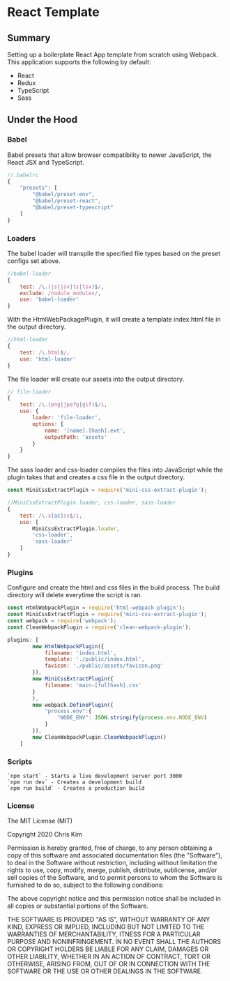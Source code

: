 # React Template  

## Summary  

Setting up a boilerplate React App template from scratch using Webpack.  
This application supports the following by default:  
-   React
-   Redux
-   TypeScript
-   Sass

## Under the Hood  

### Babel  

Babel presets that allow browser compatibility to newer JavaScript, the React JSX and TypeScript.  
```javascript
//.babelrc
{
    "presets": [
        "@babel/preset-env",
        "@babel/preset-react",
        "@babel/preset-typescript"
    ]
}
```

### Loaders  

The babel loader will transpile the specified file types based on the preset configs set above.
```javascript
//babel-loader
{
    test: /\.(js|jsx|ts|tsx)$/,
    exclude: /nodule_modules/,
    use: 'babel-loader'
}
```

With the HtmlWebPackagePlugin, it will create a template index.html file in the output directory.
```javascript
//html-loader
{
    test: /\.html$/,
    use: 'html-loader'
}
```

The file loader will create our assets into the output directory.
```javascript
// file-loader
{
    test: /\.(png|jpe?g|gif)$/i,
    use: {
        loader: 'file-loader',
        options: {
            name: '[name].[hash].ext',
            outputPath: 'assets'
        }
    }
}
```
The sass loader and css-loader compiles the files into JavaScript while the plugin takes that and creates a css file in the output directory.
```javascript
const MiniCssExtractPlugin = require('mini-css-extract-plugin');

//MiniCssExtractPlugin.loader, css-loader, sass-loader
{
    test: /\.s[ac]ss$/i,
    use: [
        MiniCssExtractPlugin.loader,
        'css-loader',
        'sass-loader'
    ]
}
```

### Plugins  

Configure and create the html and css files in the build process.
The build directory will delete everytime the script is ran.

```javascript
const HtmlWebpackPlugin = require('html-webpack-plugin');
const MiniCssExtractPlugin = require('mini-css-extract-plugin');
const webpack = require('webpack');
const CleanWebpackPlugin = require('clean-webpack-plugin');

plugins: [
        new HtmlWebpackPlugin({
            filename: 'index.html',
            template: './public/index.html',
            favicon: './public/assets/favicon.png'
        }),
        new MiniCssExtractPlugin({
            filename: 'main-[fullhash].css'
        }            
        ),
        new webpack.DefinePlugin({
            "process.env":{
                "NODE_ENV": JSON.stringify(process.env.NODE_ENV)
            }
        }),
        new CleanWebpackPlugin.CleanWebpackPlugin()
    ]
```

### Scripts  
    `npm start` - Starts a live development server port 3000
    `npm run dev` - Creates a development build
    `npm run build` - Creates a production build

### License  
The MIT License (MIT)

Copyright 2020 Chris Kim

Permission is hereby granted, free of charge, to any person obtaining a copy of this software and associated documentation files (the "Software"), to deal in the Software without restriction, including without limitation the rights to use, copy, modify, merge, publish, distribute, sublicense, and/or sell copies of the Software, and to permit persons to whom the Software is furnished to do so, subject to the following conditions:

The above copyright notice and this permission notice shall be included in all copies or substantial portions of the Software.

THE SOFTWARE IS PROVIDED "AS IS", WITHOUT WARRANTY OF ANY KIND, EXPRESS OR IMPLIED, INCLUDING BUT NOT LIMITED TO THE WARRANTIES OF MERCHANTABILITY, ITNESS FOR A PARTICULAR PURPOSE AND NONINFRINGEMENT. IN NO EVENT SHALL THE AUTHORS OR COPYRIGHT HOLDERS BE LIABLE FOR ANY CLAIM, DAMAGES OR OTHER LIABILITY, WHETHER IN AN ACTION OF CONTRACT, TORT OR OTHERWISE, ARISING FROM, OUT OF OR IN CONNECTION WITH THE SOFTWARE OR THE USE OR OTHER DEALINGS IN THE SOFTWARE.
